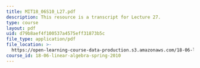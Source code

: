```yaml
---
title: MIT18_06S10_L27.pdf
description: This resource is a transcript for Lecture 27.
type: course
layout: pdf
uid: d79b8aef4f100537a4575eff31873b5c
file_type: application/pdf
file_location: >-
  https://open-learning-course-data-production.s3.amazonaws.com/18-06-linear-algebra-spring-2010/d79b8aef4f100537a4575eff31873b5c_MIT18_06S10_L27.pdf
course_id: 18-06-linear-algebra-spring-2010
---
```

